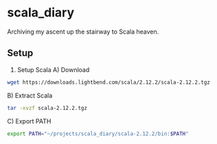 # scala_diary
Archiving my ascent up the stairway to Scala heaven.  

## Setup
1. Setup Scala
  A) Download
  ```bash
  wget https://downloads.lightbend.com/scala/2.12.2/scala-2.12.2.tgz
  ```
  B) Extract Scala
  ```bash
  tar -xvzf scala-2.12.2.tgz
  ```
  C) Export PATH
  ```bash
  export PATH="~/projects/scala_diary/scala-2.12.2/bin:$PATH"
  ```
  
